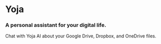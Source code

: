 <h1 align="left">Yoja</h1>
<h3 align="left">A personal assistant for your digital life.</h3>
<p>Chat with Yoja AI about your Google Drive, Dropbox, and OneDrive files.</p>
